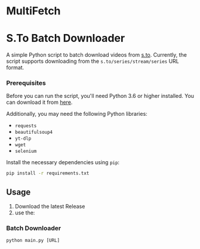 # MultiFetch
# S.To Batch Downloader

A simple Python script to batch download videos from [s.to](https://s.to). Currently, the script supports downloading from the `s.to/series/stream/series` URL format.

### Prerequisites
Before you can run the script, you'll need Python 3.6 or higher installed. You can download it from [here](https://www.python.org/downloads/).

Additionally, you may need the following Python libraries:

- `requests`
- `beautifulsoup4`
- `yt-dlp`
- `wget`
- `selenium`

Install the necessary dependencies using `pip`:

```bash
pip install -r requirements.txt
```


## Usage
1. Download the latest Release
3. use the:

### Batch Downloader
```
python main.py [URL]
```
   

